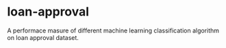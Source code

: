 # loan-approval

A performace masure of different machine learning classification algorithm on loan approval dataset.
